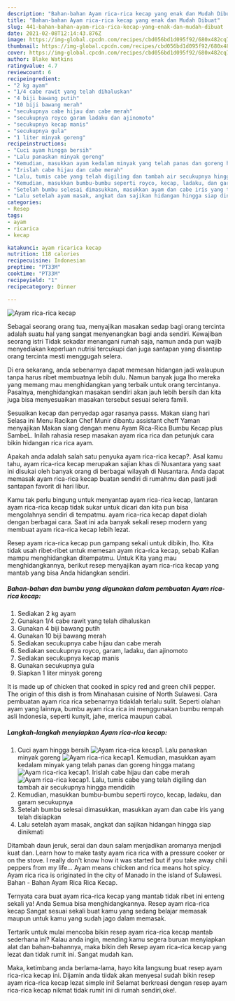```yaml
---
description: "Bahan-bahan Ayam rica-rica kecap yang enak dan Mudah Dibuat"
title: "Bahan-bahan Ayam rica-rica kecap yang enak dan Mudah Dibuat"
slug: 441-bahan-bahan-ayam-rica-rica-kecap-yang-enak-dan-mudah-dibuat
date: 2021-02-08T12:14:43.876Z
image: https://img-global.cpcdn.com/recipes/cbd056bd1d095f92/680x482cq70/ayam-rica-rica-kecap-foto-resep-utama.jpg
thumbnail: https://img-global.cpcdn.com/recipes/cbd056bd1d095f92/680x482cq70/ayam-rica-rica-kecap-foto-resep-utama.jpg
cover: https://img-global.cpcdn.com/recipes/cbd056bd1d095f92/680x482cq70/ayam-rica-rica-kecap-foto-resep-utama.jpg
author: Blake Watkins
ratingvalue: 4.7
reviewcount: 6
recipeingredient:
- "2 kg ayam"
- "1/4 cabe rawit yang telah dihaluskan"
- "4 biji bawang putih"
- "10 biji bawang merah"
- "secukupnya cabe hijau dan cabe merah"
- "secukupnya royco garam ladaku dan ajinomoto"
- "secukupnya kecap manis"
- "secukupnya gula"
- "1 liter minyak goreng"
recipeinstructions:
- "Cuci ayam hingga bersih"
- "Lalu panaskan minyak goreng"
- "Kemudian, masukkan ayam kedalam minyak yang telah panas dan goreng hingga matang"
- "Irislah cabe hijau dan cabe merah"
- "Lalu, tumis cabe yang telah digiling dan tambah air secukupnya hingga mendidih"
- "Kemudian, masukkan bumbu-bumbu seperti royco, kecap, ladaku, dan garam secukupnya"
- "Setelah bumbu selesai dimasukkan, masukkan ayam dan cabe iris yang telah disiapkan"
- "Lalu setelah ayam masak, angkat dan sajikan hidangan hingga siap dinikmati"
categories:
- Resep
tags:
- ayam
- ricarica
- kecap

katakunci: ayam ricarica kecap 
nutrition: 118 calories
recipecuisine: Indonesian
preptime: "PT33M"
cooktime: "PT33M"
recipeyield: "1"
recipecategory: Dinner

---
```



![Ayam rica-rica kecap](https://img-global.cpcdn.com/recipes/cbd056bd1d095f92/680x482cq70/ayam-rica-rica-kecap-foto-resep-utama.jpg)

Sebagai seorang orang tua, menyajikan masakan sedap bagi orang tercinta adalah suatu hal yang sangat menyenangkan bagi anda sendiri. Kewajiban seorang istri Tidak sekadar menangani rumah saja, namun anda pun wajib menyediakan keperluan nutrisi tercukupi dan juga santapan yang disantap orang tercinta mesti menggugah selera.

Di era  sekarang, anda sebenarnya dapat memesan hidangan jadi walaupun tanpa harus ribet membuatnya lebih dulu. Namun banyak juga lho mereka yang memang mau menghidangkan yang terbaik untuk orang tercintanya. Pasalnya, menghidangkan masakan sendiri akan jauh lebih bersih dan kita juga bisa menyesuaikan masakan tersebut sesuai selera famili. 

Sesuaikan kecap dan penyedap agar rasanya passs. Makan siang hari Selasa ini Menu Racikan Chef Munir dibantu assistant cheff Yaman menyajikan Makan siang dengan menu Ayam Rica-Rica Bumbu Kecap plus SambeL. Inilah rahasia resep masakan ayam rica rica dan petunjuk cara bikin hidangan rica rica ayam.

Apakah anda adalah salah satu penyuka ayam rica-rica kecap?. Asal kamu tahu, ayam rica-rica kecap merupakan sajian khas di Nusantara yang saat ini disukai oleh banyak orang di berbagai wilayah di Nusantara. Anda dapat memasak ayam rica-rica kecap buatan sendiri di rumahmu dan pasti jadi santapan favorit di hari libur.

Kamu tak perlu bingung untuk menyantap ayam rica-rica kecap, lantaran ayam rica-rica kecap tidak sukar untuk dicari dan kita pun bisa mengolahnya sendiri di tempatmu. ayam rica-rica kecap dapat diolah dengan berbagai cara. Saat ini ada banyak sekali resep modern yang membuat ayam rica-rica kecap lebih lezat.

Resep ayam rica-rica kecap pun gampang sekali untuk dibikin, lho. Kita tidak usah ribet-ribet untuk memesan ayam rica-rica kecap, sebab Kalian mampu menghidangkan ditempatmu. Untuk Kita yang mau menghidangkannya, berikut resep menyajikan ayam rica-rica kecap yang mantab yang bisa Anda hidangkan sendiri.

<!--inarticleads1-->

##### Bahan-bahan dan bumbu yang digunakan dalam pembuatan Ayam rica-rica kecap:

1. Sediakan 2 kg ayam
1. Gunakan 1/4 cabe rawit yang telah dihaluskan
1. Gunakan 4 biji bawang putih
1. Gunakan 10 biji bawang merah
1. Sediakan secukupnya cabe hijau dan cabe merah
1. Sediakan secukupnya royco, garam, ladaku, dan ajinomoto
1. Sediakan secukupnya kecap manis
1. Gunakan secukupnya gula
1. Siapkan 1 liter minyak goreng


It is made up of chicken that cooked in spicy red and green chili pepper. The origin of this dish is from Minahasan cuisine of North Sulawesi. Cara pembuatan ayam rica rica sebenarnya tidaklah terlalu sulit. Seperti olahan ayam yang lainnya, bumbu ayam rica rica ini menggunakan bumbu rempah asli Indonesia, seperti kunyit, jahe, merica maupun cabai. 

<!--inarticleads2-->

##### Langkah-langkah menyiapkan Ayam rica-rica kecap:

1. Cuci ayam hingga bersih
<img src="https://img-global.cpcdn.com/steps/a72464cc486d6c76/160x128cq70/ayam-rica-rica-kecap-langkah-memasak-1-foto.jpg" alt="Ayam rica-rica kecap">1. Lalu panaskan minyak goreng
<img src="https://img-global.cpcdn.com/steps/5255cc48957fe490/160x128cq70/ayam-rica-rica-kecap-langkah-memasak-2-foto.jpg" alt="Ayam rica-rica kecap">1. Kemudian, masukkan ayam kedalam minyak yang telah panas dan goreng hingga matang
<img src="https://img-global.cpcdn.com/steps/64d8fa6891858f02/160x128cq70/ayam-rica-rica-kecap-langkah-memasak-3-foto.jpg" alt="Ayam rica-rica kecap">1. Irislah cabe hijau dan cabe merah
<img src="https://img-global.cpcdn.com/steps/e03a34214a52136f/160x128cq70/ayam-rica-rica-kecap-langkah-memasak-4-foto.jpg" alt="Ayam rica-rica kecap">1. Lalu, tumis cabe yang telah digiling dan tambah air secukupnya hingga mendidih
1. Kemudian, masukkan bumbu-bumbu seperti royco, kecap, ladaku, dan garam secukupnya
1. Setelah bumbu selesai dimasukkan, masukkan ayam dan cabe iris yang telah disiapkan
1. Lalu setelah ayam masak, angkat dan sajikan hidangan hingga siap dinikmati


Ditambah daun jeruk, serai dan daun salam menjadikan aromanya menjadi kuat dan. Learn how to make tasty ayam rica rica with a pressure cooker or on the stove. I really don&#39;t know how it was started but if you take away chili peppers from my life… Ayam means chicken and rica means hot spicy. Ayam rica rica is originated in the city of Manado in the island of Sulawesi. Bahan - Bahan Ayam Rica Rica Kecap. 

Ternyata cara buat ayam rica-rica kecap yang mantab tidak ribet ini enteng sekali ya! Anda Semua bisa menghidangkannya. Resep ayam rica-rica kecap Sangat sesuai sekali buat kamu yang sedang belajar memasak maupun untuk kamu yang sudah jago dalam memasak.

Tertarik untuk mulai mencoba bikin resep ayam rica-rica kecap mantab sederhana ini? Kalau anda ingin, mending kamu segera buruan menyiapkan alat dan bahan-bahannya, maka bikin deh Resep ayam rica-rica kecap yang lezat dan tidak rumit ini. Sangat mudah kan. 

Maka, ketimbang anda berlama-lama, hayo kita langsung buat resep ayam rica-rica kecap ini. Dijamin anda tiidak akan menyesal sudah bikin resep ayam rica-rica kecap lezat simple ini! Selamat berkreasi dengan resep ayam rica-rica kecap nikmat tidak rumit ini di rumah sendiri,oke!.


